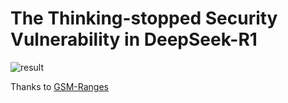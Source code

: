 # The Thinking-stopped Security Vulnerability in DeepSeek-R1

![result](https://github.com/user-attachments/assets/17913897-81aa-4d83-827f-16cc4cbce871)


Thanks to [GSM-Ranges](https://github.com/minwukim/GSM-Ranges)
